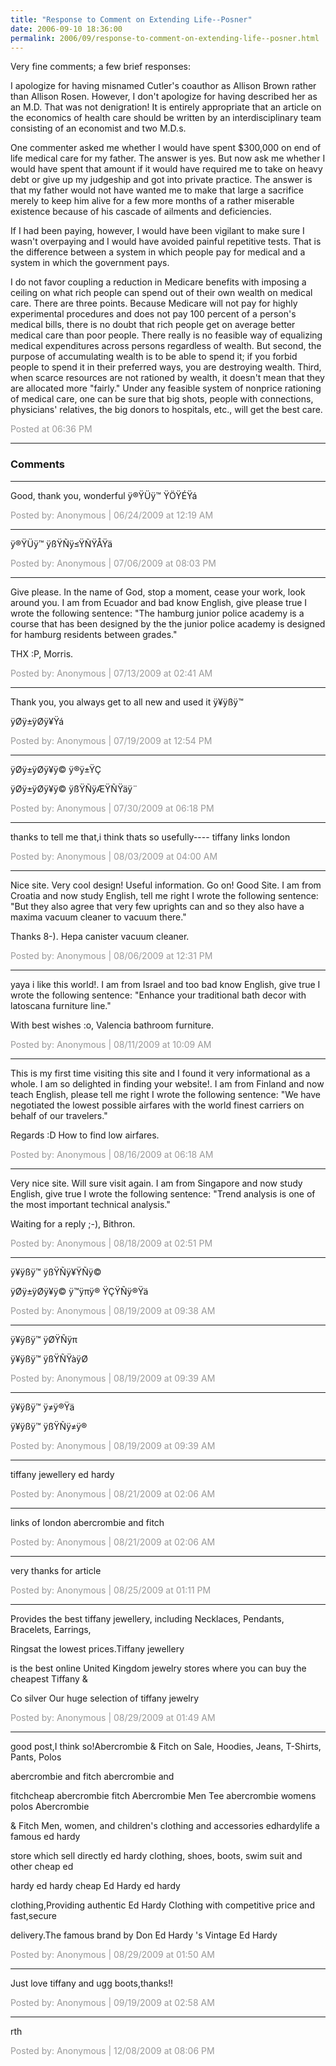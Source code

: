 ```yaml
---
title: "Response to Comment on Extending Life--Posner"
date: 2006-09-10 18:36:00
permalink: 2006/09/response-to-comment-on-extending-life--posner.html
---
```

Very fine comments; a few brief responses:

I apologize for having misnamed Cutler's coauthor as Allison Brown rather than Allison Rosen. However, I don't apologize for having described her as an M.D. That was not denigration! It is entirely appropriate that an article on the economics of health care should be written by an interdisciplinary team consisting of an economist and two M.D.s.

One commenter asked me whether I would have spent $300,000 on end of life medical care for my father. The answer is yes. But now ask me whether I would have spent that amount if it would have required me to take on heavy debt or give up my judgeship and got into private practice. The answer is that my father would not have wanted me to make that large a sacrifice merely to keep him alive for a few more months of a rather miserable existence because of his cascade of ailments and deficiencies.

If I had been paying, however, I would have been vigilant to make sure I wasn't overpaying and I would have avoided painful repetitive tests. That is the difference between a system in which people pay for medical and a system in which the government pays.

I do not favor coupling a reduction in Medicare benefits with imposing a ceiling on what rich people can spend out of their own wealth on medical care. There are three points. Because Medicare will not pay for highly experimental procedures and does not pay 100 percent of a person's medical bills, there is no doubt that rich people get on average better medical care than poor people. There really is no feasible way of equalizing medical expenditures across persons regardless of wealth. But second, the purpose of accumulating wealth is to be able to spend it; if you forbid people to spend it in their preferred ways, you are destroying wealth. Third, when scarce resources are not rationed by wealth, it doesn't mean that they are allocated more "fairly." Under any feasible system of nonprice rationing of medical care, one can be sure that big shots, people with connections, physicians' relatives, the big donors to hospitals, etc., will get the best care.

<span style="color:#999">Posted at 06:36 PM</span>

<!-- more -->

---

### Comments

---

Good, thank you, wonderful
ÿ®ŸÜÿ™ ŸÖŸÉŸá

<span style="color:#999">Posted by: Anonymous | 06/24/2009 at 12:19 AM</span>

---

ÿ®ŸÜÿ™ ÿßŸÑÿ≤ŸÑŸÅŸä

<span style="color:#999">Posted by: Anonymous | 07/06/2009 at 08:03 PM</span>

---

Give please. In the name of God, stop a moment, cease your work, look around you.
I am from Ecuador and bad know English, give please true I wrote the following sentence: "The hamburg junior police academy is a course that has been designed by the the junior police academy is designed for hamburg residents between grades."

THX :P, Morris.

<span style="color:#999">Posted by: Anonymous | 07/13/2009 at 02:41 AM</span>

---

Thank you, you always get to all new and used it 
ÿ¥ÿßÿ™ 

ÿØÿ±ÿØÿ¥Ÿá

<span style="color:#999">Posted by: Anonymous | 07/19/2009 at 12:54 PM</span>

---

ÿØÿ±ÿØÿ¥ÿ© ÿ®ÿ±ŸÇ 


ÿØÿ±ÿØÿ¥ÿ© ÿßŸÑÿÆŸÑŸäÿ¨

<span style="color:#999">Posted by: Anonymous | 07/30/2009 at 06:18 PM</span>

---

thanks to tell me that,i think thats so usefully----
tiffany 
links london

<span style="color:#999">Posted by: Anonymous | 08/03/2009 at 04:00 AM</span>

---

Nice site. Very cool design! Useful information. Go on! Good Site.
I am from Croatia and now study English, tell me right I wrote the following sentence: "But they also agree that very few uprights can and so they also have a maxima vacuum cleaner to vacuum there."

Thanks 8-). Hepa canister vacuum cleaner.

<span style="color:#999">Posted by: Anonymous | 08/06/2009 at 12:31 PM</span>

---

yaya i like this world!.
I am from Israel and too bad know English, give true I wrote the following sentence: "Enhance your traditional bath decor with latoscana furniture line."

With best wishes :o, Valencia bathroom furniture.

<span style="color:#999">Posted by: Anonymous | 08/11/2009 at 10:09 AM</span>

---

This is my first time visiting this site and I found it very informational as a whole. I am so delighted in finding your website!.
I am from Finland and now teach English, please tell me right I wrote the following sentence: "We have negotiated the lowest possible airfares with the world finest carriers on behalf of our travelers."

Regards :D How to find low airfares.

<span style="color:#999">Posted by: Anonymous | 08/16/2009 at 06:18 AM</span>

---

Very nice site. Will sure visit again.
I am from Singapore and now study English, give true I wrote the following sentence: "Trend analysis is one of the most important technical analysis."

Waiting for a reply ;-), Bithron.

<span style="color:#999">Posted by: Anonymous | 08/18/2009 at 02:51 PM</span>

---

ÿ¥ÿßÿ™ ÿßŸÑÿ¥ŸÑÿ© 


ÿØÿ±ÿØÿ¥ÿ© ÿ™ÿπÿ® ŸÇŸÑÿ®Ÿä

<span style="color:#999">Posted by: Anonymous | 08/19/2009 at 09:38 AM</span>

---

ÿ¥ÿßÿ™ ÿØŸÑÿπ 


ÿ¥ÿßÿ™ ÿßŸÑŸàÿØ

<span style="color:#999">Posted by: Anonymous | 08/19/2009 at 09:39 AM</span>

---

ÿ¥ÿßÿ™ ÿ≠ÿ®Ÿä 


ÿ¥ÿßÿ™ ÿßŸÑÿ≠ÿ®

<span style="color:#999">Posted by: Anonymous | 08/19/2009 at 09:39 AM</span>

---

tiffany jewellery
ed hardy

<span style="color:#999">Posted by: Anonymous | 08/21/2009 at 02:06 AM</span>

---

links of london
abercrombie and fitch

<span style="color:#999">Posted by: Anonymous | 08/21/2009 at 02:06 AM</span>

---

very thanks for article

<span style="color:#999">Posted by: Anonymous | 08/25/2009 at 01:11 PM</span>

---

Provides the best tiffany jewellery, including Necklaces, Pendants, Bracelets, Earrings, 

Ringsat the lowest prices.Tiffany jewellery 

is the best online United Kingdom jewelry stores where you can buy the cheapest Tiffany & 

Co silver Our huge selection of
tiffany jewelry

<span style="color:#999">Posted by: Anonymous | 08/29/2009 at 01:49 AM</span>

---

good post,I think so!Abercrombie & Fitch on Sale, Hoodies, Jeans, T-Shirts, Pants, Polos 

abercrombie and fitch abercrombie and 

fitchcheap abercrombie fitch Abercrombie Men Tee abercrombie womens polos Abercrombie 

& Fitch Men, women, and children's clothing and accessories edhardylife a famous ed hardy 

store which sell directly ed hardy clothing, shoes, boots, swim suit and other cheap ed 

hardy ed hardy cheap Ed Hardy ed hardy 

clothing,Providing authentic Ed Hardy Clothing with competitive price and fast,secure 

delivery.The famous brand by Don Ed Hardy 's Vintage Ed Hardy

<span style="color:#999">Posted by: Anonymous | 08/29/2009 at 01:50 AM</span>

---

Just love tiffany  and ugg boots,thanks!!

<span style="color:#999">Posted by: Anonymous | 09/19/2009 at 02:58 AM</span>

---

rth

<span style="color:#999">Posted by: Anonymous | 12/08/2009 at 08:06 PM</span>
